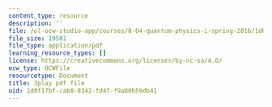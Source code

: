 ```yaml
---
content_type: resource
description: ''
file: /ol-ocw-studio-app/courses/8-04-quantum-physics-i-spring-2016/1d0f17bfcab88342fd4ff9a86b59db41_vFZeh8bMx58.pdf
file_size: 19501
file_type: application/pdf
learning_resource_types: []
license: https://creativecommons.org/licenses/by-nc-sa/4.0/
ocw_type: OCWFile
resourcetype: Document
title: 3play pdf file
uid: 1d0f17bf-cab8-8342-fd4f-f9a86b59db41
---
```

